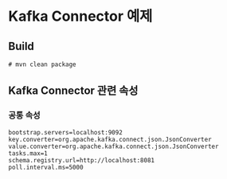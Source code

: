 # Kafka Connector 예제

## Build

```
# mvn clean package
```

## Kafka Connector 관련 속성

### 공통 속성

```
bootstrap.servers=localhost:9092
key.converter=org.apache.kafka.connect.json.JsonConverter
value.converter=org.apache.kafka.connect.json.JsonConverter
tasks.max=1
schema.registry.url=http://localhost:8081
poll.interval.ms=5000
```